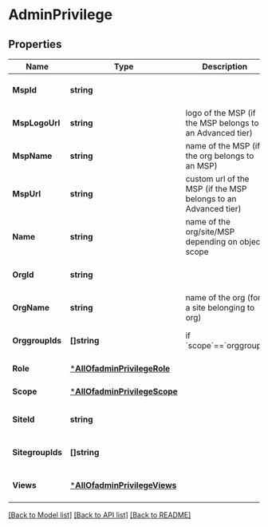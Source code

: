 # AdminPrivilege

## Properties
Name | Type | Description | Notes
------------ | ------------- | ------------- | -------------
**MspId** | **string** |  | [optional] [default to null]
**MspLogoUrl** | **string** | logo of the MSP (if the MSP belongs to an Advanced tier) | [optional] [default to null]
**MspName** | **string** | name of the MSP (if the org belongs to an MSP) | [optional] [default to null]
**MspUrl** | **string** | custom url of the MSP (if the MSP belongs to an Advanced tier) | [optional] [default to null]
**Name** | **string** | name of the org/site/MSP depending on object scope | [optional] [default to null]
**OrgId** | **string** |  | [optional] [default to null]
**OrgName** | **string** | name of the org (for a site belonging to org) | [optional] [default to null]
**OrggroupIds** | **[]string** | if &#x60;scope&#x60;&#x3D;&#x3D;&#x60;orggroup&#x60; | [optional] [default to null]
**Role** | [***AllOfadminPrivilegeRole**](AllOfadminPrivilegeRole.md) |  | [default to null]
**Scope** | [***AllOfadminPrivilegeScope**](AllOfadminPrivilegeScope.md) |  | [default to null]
**SiteId** | **string** |  | [optional] [default to null]
**SitegroupIds** | **[]string** |  | [optional] [default to null]
**Views** | [***AllOfadminPrivilegeViews**](AllOfadminPrivilegeViews.md) |  | [optional] [default to null]

[[Back to Model list]](../README.md#documentation-for-models) [[Back to API list]](../README.md#documentation-for-api-endpoints) [[Back to README]](../README.md)

